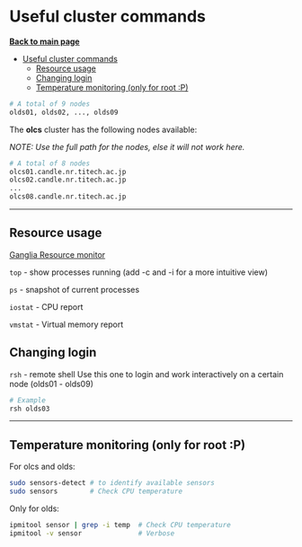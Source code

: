 # Useful cluster commands

**[Back to main page](https://github.com/ObaraOrg/obara_lab)**

<!-- TOC -->

- [Useful cluster commands](#useful-cluster-commands)
  - [Resource usage](#resource-usage)
  - [Changing login](#changing-login)
  - [Temperature monitoring (only for root :P)](#temperature-monitoring-only-for-root-p)

<!-- /TOC -->

```sh
# A total of 9 nodes
olds01, olds02, ..., olds09
```

The **olcs** cluster has the following nodes available:

*NOTE: Use the full path for the nodes, else it will not work here.*

```sh
# A total of 8 nodes
olcs01.candle.nr.titech.ac.jp
olcs02.candle.nr.titech.ac.jp
...
olcs08.candle.nr.titech.ac.jp
```

---

## Resource usage

[Ganglia Resource monitor](http://192.168.11.206/ganglia/?c=olds)

`top` - show processes running (add -c and -i for a more intuitive view)

`ps` - snapshot of current processes

`iostat` - CPU report

`vmstat` - Virtual memory report

## Changing login

`rsh` - remote shell
Use this one to login and work interactively on a certain node (olds01 - olds09)
```sh
# Example
rsh olds03
```
 
---

## Temperature monitoring (only for root :P)

For olcs and olds:

```sh
sudo sensors-detect # to identify available sensors
sudo sensors        # Check CPU temperature
```

Only for olds:

```sh
ipmitool sensor | grep -i temp  # Check CPU temperature
ipmitool -v sensor              # Verbose
```